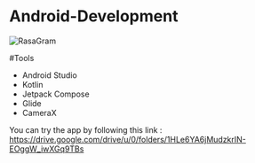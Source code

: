 # Android-Development

![RasaGram](https://github.com/RasaGram/Android-Development/assets/44234831/8c888c67-6e7e-4e60-8a5c-46c8dd7f3a33)

#Tools
- Android Studio
- Kotlin
- Jetpack Compose
- Glide
- CameraX

You can try the app by following this link : https://drive.google.com/drive/u/0/folders/1HLe6YA6jMudzkrIN-EOggW_iwXGq9TBs 
